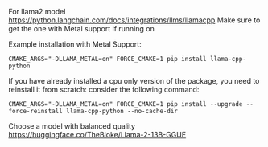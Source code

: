 For llama2 model
https://python.langchain.com/docs/integrations/llms/llamacpp
Make sure to get the one with Metal support if running on 

Example installation with Metal Support:
```
CMAKE_ARGS="-DLLAMA_METAL=on" FORCE_CMAKE=1 pip install llama-cpp-python
```
If you have already installed a cpu only version of the package, you need to reinstall it from scratch: consider the following command:
```
CMAKE_ARGS="-DLLAMA_METAL=on" FORCE_CMAKE=1 pip install --upgrade --force-reinstall llama-cpp-python --no-cache-dir
```

Choose a model with balanced quality
https://huggingface.co/TheBloke/Llama-2-13B-GGUF
